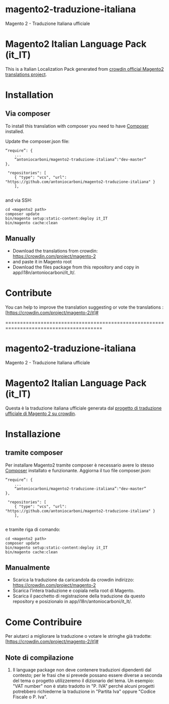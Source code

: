 # magento2-traduzione-italiana
Magento 2 - Traduzione Italiana ufficiale


# Magento2 Italian Language Pack (it_IT)
This is a Italian Localization Pack generated from [crowdin official Magento2 translations project](https://crowdin.com/project/magento-2).


# Installation
## Via composer
To install this translation with composer you need to have [Composer](https://getcomposer.org) installed.

Update the composer.json file:
```
“require”: {
	...
	“antoniocarboni/magento2-traduzione-italiana”:"dev-master”
},

 "repositories": [
    { "type": "vcs", "url":  "https://github.com/antoniocarboni/magento2-traduzione-italiana" }
    ],
    
```
and via SSH:

```
cd <magento2 path>
composer update
bin/magento setup:static-content:deploy it_IT
bin/magento cache:clean
```

## Manually
* Download the translations from crowdin:
https://crowdin.com/project/magento-2
* and paste it in Magento root
* Download the files package from this repository and copy in app/i18n/antoniocarboni/it_It/.



# Contribute
You can help to improve the translation suggesting or vote the translations :
[https://crowdin.com/project/magento-2/it]#



=======================================================================================

# magento2-traduzione-italiana
Magento 2 - Traduzione Italiana ufficiale


# Magento2 Italian Language Pack (it_IT)
Questa è la traduzione italiana ufficiale generata dal [progetto di traduzione ufficiale di Magento 2 su crowdin](https://crowdin.com/project/magento-2).


# Installazione
## tramite composer
Per installare Magento2 tramite composer è necessario avere lo stesso [Composer](https://getcomposer.org) installato e funzionante.
Aggiorna il tuo file composer.json:
```
“require”: {
	...
	“antoniocarboni/magento2-traduzione-italiana”:"dev-master”
},

 "repositories": [
    { "type": "vcs", "url":  "https://github.com/antoniocarboni/magento2-traduzione-italiana" }
    ],
    
```
e tramite riga di comando:

```
cd <magento2 path>
composer update
bin/magento setup:static-content:deploy it_IT
bin/magento cache:clean
```


## Manualmente
* Scarica la traduzione da caricandola da crowdin indirizzo:
https://crowdin.com/project/magento-2
* Scarica l’intera traduzione e copiala nella root di Magento.
* Scarica il pacchetto di registrazione della traduzione da questo repository e posizionalo in app/i18n/antoniocarboni/it_It/.



# Come Contribuire
Per aiutarci a migliorare la traduzione o votare le stringhe già tradotte:
[https://crowdin.com/project/magento-2/it]#

## Note di compilazione
1. Il language package non deve contenere traduzioni dipendenti dal contesto; per le frasi che si prevede possano essere diverse a seconda del tema o progetto utilizzeremo il dizionario del tema.
Un esempio: "VAT number" non è stato tradotto in "P. IVA" perché alcuni progetti potrebbero richiederne la traduzione in "Partita Iva" oppure "Codice Fiscale o P. Iva".


